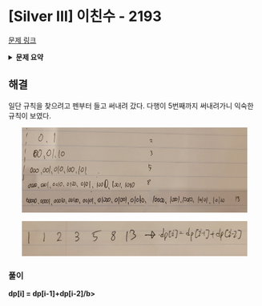 # [Silver III] 이친수 - 2193 

[문제 링크](https://www.acmicpc.net/problem/2193) 

<details>

<summary><b>문제 요약</b></summary>

### 성능 요약

메모리: 31120 KB, 시간: 44 ms

### 분류

다이나믹 프로그래밍

### 제출 일자

2023년 11월 9일 13:26:15

### 문제 설명

<p>0과 1로만 이루어진 수를 이진수라 한다. 이러한 이진수 중 특별한 성질을 갖는 것들이 있는데, 이들을 이친수(pinary number)라 한다. 이친수는 다음의 성질을 만족한다.</p>

<ol>
	<li>이친수는 0으로 시작하지 않는다.</li>
	<li>이친수에서는 1이 두 번 연속으로 나타나지 않는다. 즉, 11을 부분 문자열로 갖지 않는다.</li>
</ol>

<p>예를 들면 1, 10, 100, 101, 1000, 1001 등이 이친수가 된다. 하지만 0010101이나 101101은 각각 1, 2번 규칙에 위배되므로 이친수가 아니다.</p>

<p>N(1 ≤ N ≤ 90)이 주어졌을 때, N자리 이친수의 개수를 구하는 프로그램을 작성하시오.</p>

### 입력 

 <p>첫째 줄에 N이 주어진다.</p>

### 출력 

 <p>첫째 줄에 N자리 이친수의 개수를 출력한다.</p>

</details>

## 해결

<p>일단 규칙을 찾으려고 펜부터 들고 써내려 갔다. 다행이 5번째까지 써내려가니 익숙한 규칙이 보였다.</p>

<p style="text-align: center;"><img alt="" src="./2193_1.jpeg" style="height:170px; width:450px"></p>

<p style="text-align: center;"><img alt="" src="./2193_2.jpeg" style="height:70px; width:450px"></p>

### 풀이

<p><b>dp[i] = dp[i-1]+dp[i-2]/b></p>